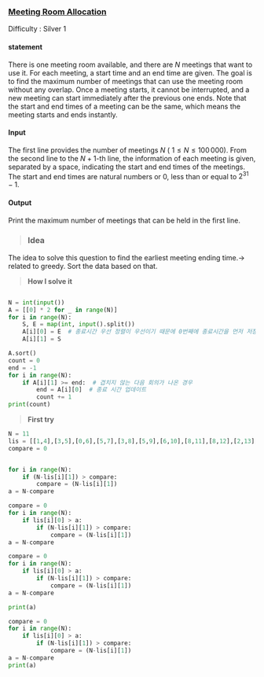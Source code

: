 ### [Meeting Room Allocation](https://www.acmicpc.net/problem/1931#)

Difficulty : Silver 1

#### statement
There is one meeting room available, and there are 
$N$ meetings that want to use it. For each meeting, a start time and an end time are given. The goal is to find the maximum number of meetings that can use the meeting room without any overlap. Once a meeting starts, it cannot be interrupted, and a new meeting can start immediately after the previous one ends. Note that the start and end times of a meeting can be the same, which means the meeting starts and ends instantly.


#### Input

The first line provides the number of meetings 
$N$ (
$1 \le N \le 100\,000$). From the second line to the 
$N+1$-th line, the information of each meeting is given, separated by a space, indicating the start and end times of the meetings. The start and end times are natural numbers or 0, less than or equal to 
$2^{31}-1$.

#### Output
Print the maximum number of meetings that can be held in the first line.
  


>### Idea
The idea to solve this question to find the earliest meeting ending time.-> related to greedy. Sort the data based on that.


>**How I solve it**

```python

N = int(input())
A = [[0] * 2 for _ in range(N)]
for i in range(N):
    S, E = map(int, input().split())
    A[i][0] = E  # 종료시간 우선 정렬이 우선이기 때문에 0번째에 종료시간을 먼저 저장.
    A[i][1] = S

A.sort()
count = 0
end = -1
for i in range(N):
    if A[i][1] >= end:  # 겹치지 않는 다음 회의가 나온 경우
        end = A[i][0]  # 종료 시간 업데이트
        count += 1
print(count)
```


>**First try**

```python
N = 11
lis = [[1,4],[3,5],[0,6],[5,7],[3,8],[5,9],[6,10],[8,11],[8,12],[2,13],[12,14]]
compare = 0


for i in range(N):
    if (N-lis[i][1]) > compare: 
        compare = (N-lis[i][1])
a = N-compare

compare = 0 
for i in range(N):
    if lis[i][0] > a:
        if (N-lis[i][1]) > compare: 
            compare = (N-lis[i][1])
a = N-compare  

compare = 0 
for i in range(N):
    if lis[i][0] > a:
        if (N-lis[i][1]) > compare: 
            compare = (N-lis[i][1])
a = N-compare  

print(a)

compare = 0 
for i in range(N):
    if lis[i][0] > a:
        if (N-lis[i][1]) > compare: 
            compare = (N-lis[i][1])
a = N-compare  
print(a)

```


